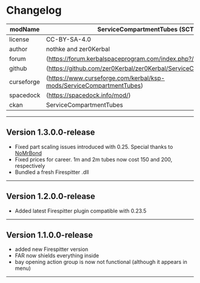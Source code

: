 # Changelog  

| modName    | ServiceCompartmentTubes (SCT)                                         |
| ---------- | ---------------------------------------------------------------------- |
| license    | CC-BY-SA-4.0                                                           |
| author     | nothke and zer0Kerbal                                                  |
| forum      | (https://forum.kerbalspaceprogram.com/index.php?/topic/55581-*/)       |
| github     | (https://github.com/zer0Kerbal/zer0Kerbal/ServiceCompartmentTubes)   |
| curseforge | (https://www.curseforge.com/kerbal/ksp-mods/ServiceCompartmentTubes) |
| spacedock  | (https://spacedock.info/mod/)                                          |
| ckan       | ServiceCompartmentTubes                                              |

---

## Version 1.3.0.0-release

* Fixed part scaling issues introduced with 0.25. Special thanks to [NoMrBond](http://forum.kerbalspaceprogram.com/members/71066-NoMrBond)
* Fixed prices for career. 1m and 2m tubes now cost 150 and 200, respectively
* Bundled a fresh Firespitter .dll

---

## Version 1.2.0.0-release

* Added latest Firespitter plugin compatible with 0.23.5

---

## Version 1.1.0.0-release

* added new Firespitter version
* FAR now shields everything inside
* bay opening action group is now not functional (although it appears in menu)

---
